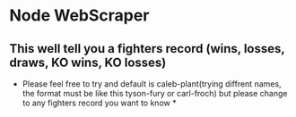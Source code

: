 # Node WebScraper

## This well tell you a fighters record (wins, losses, draws, KO wins, KO losses)

* Please feel free to try and default is caleb-plant(trying diffrent names, the format must be like this tyson-fury or carl-froch) 
but please change to any fighters record you want to know *
